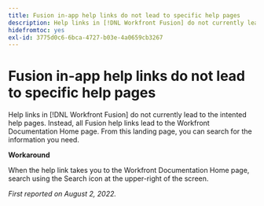 ```yaml
---
title: Fusion in-app help links do not lead to specific help pages
description: Help links in [!DNL Workfront Fusion] do not currently lead to the intented help pages. Instead, all Fusion help links lead to the Workfront Documentation Home page. From this landing page, you can search for the information you need.
hidefromtoc: yes
exl-id: 3775d0c6-6bca-4727-b03e-4a0659cb3267
---
```

# Fusion in-app help links do not lead to specific help pages

Help links in [!DNL Workfront Fusion] do not currently lead to the intented help pages. Instead, all Fusion help links lead to the Workfront Documentation Home page. From this landing page, you can search for the information you need.

**Workaround**

When the help link takes you to the Workfront Documentation Home page, search using the Search icon at the upper-right of the screen.

_First reported on August 2, 2022._
